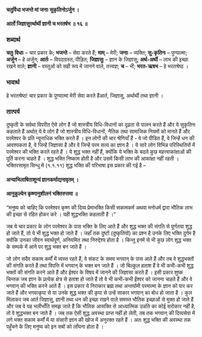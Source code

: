 #### चतुर्विधा भजन्ते मां जनाः सुकृतिनोऽर्जुन ।
#### आर्तो जिज्ञासुरर्थार्थी ज्ञानी च भरतर्षभ ॥ १६ ॥

### शब्दार्थ

**चतुः विधाः** – चार प्रकार के; **भजन्ते** – सेवा करते हैं; **माम्** – मेरी; **जनाः** – व्यक्ति; **सु-कृतिनः** – पुण्यात्मा; **अर्जुन** – हे अर्जुन; **आर्तः** – विपदाग्रस्त, पीड़ित; **जिज्ञासुः** – ज्ञान के जिज्ञासु; **अर्थ-अर्थी** – लाभ की इच्छा रखने वाले; **ज्ञानी** – वस्तुओं को सही रूप में जानने वाले, तत्त्वज्ञ; **च** – भी; **भरत-ऋषभ** – हे भरतश्रेष्ठ ।

### भावार्थ

हे भरतश्रेष्ठ! चार प्रकार के पुण्यात्मा मेरी सेवा करते हैंआर्त, जिज्ञासु, अर्थार्थी तथा ज्ञानी ।

### तात्पर्य

दुष्कृती के सर्वथा विपरीत ऐसे लोग हैं जो शास्त्रीय विधि-विधानों का दृढ़ता से पालन करते हैं और ये सुकृतिनः कहलाते हैं अर्थात् ये वे लोग हैं जो शास्त्रीय विधि-विधानों, नैतिक तथा सामाजिक नियमों को मानते हैं और परमेश्वर के प्रति न्यूनाधिक भक्ति करते हैं । इन लोगों की चार श्रेणियाँ हैं - वे जो पीडित हैं, वे जिन्हें धन की आवश्यकता है, वे जिन्हें जिज्ञासा है और वे जिन्हें परम सत्य का ज्ञान है । ये सारे लोग विभिन्न परिस्थितियों में परमेश्वर की भक्ति करते रहते हैं । ये शुद्ध भक्त नहीं हैं, क्योंकि ये भक्ति के बदले कुछ महत्त्वाकांक्षाओं की पूर्ति करना चाहते हैं । शुद्ध भक्ति निष्काम होती है और उसमें किसी लाभ की आकांक्षा नहीं रहती । भक्तिरसामृत सिन्धु में (१.१.११) शुद्ध भक्ति की परिभाषा इस प्रकार की गई है –

#### अन्याभिलाषिताशून्यं ज्ञानकर्माद्यनावृतम् ।
#### आनुकूल्येन कृष्णानुशीलनं भक्तिरुत्तमा ॥

“मनुष्य को चाहिए कि परमेश्वर कृष्ण की दिव्य प्रेमाभक्ति किसी सकामकर्म अथवा मनोधर्म द्वारा भौतिक लाभ की इच्छा से रहित होकर करे । यही शुद्धभक्ति कहलाती है ।”

जब ये चार प्रकार के लोग परमेश्वर के पास भक्ति के लिए आते हैं और शुद्ध भक्त की संगति से पूर्णतया शुद्ध हो जाते हैं, तो ये भी शुद्ध भक्त हो जाते हैं । जहाँ तक दुष्टों (दुष्कृतियों) का प्रश्न है उनके लिए भक्ति दुर्गम है क्योंकि उनका जीवन स्वार्थपूर्ण, अनियमित तथा निरुद्देश्य होता है । किन्तु इनमें से भी कुछ लोग शुद्ध भक्त के सम्पर्क में आने पर शुद्ध भक्त बन जाते हैं ।

जो लोग सदैव सकाम कर्मों में व्यस्त रहते हैं, वे संकट के समय भगवान् के पास आते हैं और तब वे शुद्धभक्तों की संगति करते हैं तथा विपत्ति में भगवान् के भक्त बन जाते हैं । जो बिल्कुल हताश हैं वे भी कभी-कभी शुद्ध भक्तों की संगति करने आते हैं और ईश्वर के विषय में जानने की जिज्ञासा करते हैं । इसी प्रकार शुष्क चिन्तक जब ज्ञान के प्रत्येक क्षेत्र से हताश हो जाते हैं तो वे भी कभी-कभी ईश्वर को जानना चाहते हैं और वे भगवान् की भक्ति करने आते हैं । इस प्रकार ये निराकार ब्रह्म तथा अन्तर्यामी परमात्मा के ज्ञान को पार कर जाते हैं और भगवत्कृपा से या उनके शुद्ध भक्त की कृपा से उन्हें साकार भगवान् का बोध हो जाता है । कुल मिलाकर जब आर्त जिज्ञासु, ज्ञानी तथा धन की इच्छा रखने वाले समस्त भौतिक इच्छाओं से मुक्त हो जाते हैं और जब वे यह भलीभाँति समझ जाते हैं कि भौतिक आसक्ति से आध्यात्मिक उन्नति का कोई सरोकार नहीं है, तो वे शुद्धभक्त बन जाते हैं । जब तक ऐसी शुद्ध अवस्था प्राप्त नहीं हो लेती, तब तक भगवान् की दिव्यसेवा में लगे भक्त सकाम कर्मों में या संसारी ज्ञान की खोज में अनुरक्त रहते हैं । अतः शुद्ध भक्ति की अवस्था तक पहुँचने के लिए मनुष्य को इन सबों को लाँघना होता है ।